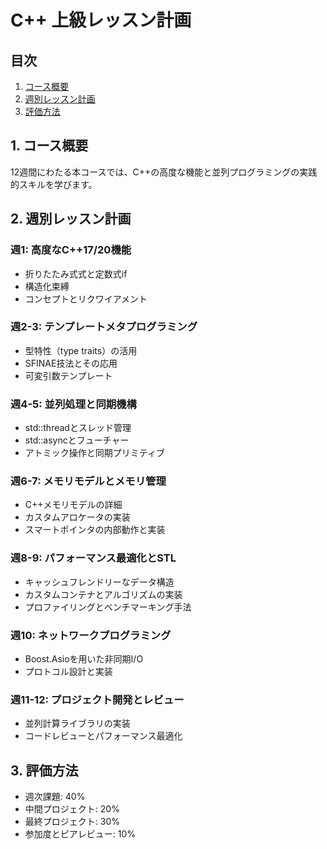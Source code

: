 # C++ 上級レッスン計画

## 目次
1. [コース概要](#1-コース概要)
2. [週別レッスン計画](#2-週別レッスン計画)
3. [評価方法](#3-評価方法)

## 1. コース概要

12週間にわたる本コースでは、C++の高度な機能と並列プログラミングの実践的スキルを学びます。

## 2. 週別レッスン計画

### 週1: 高度なC++17/20機能
- 折りたたみ式式と定数式if
- 構造化束縛
- コンセプトとリクワイアメント

### 週2-3: テンプレートメタプログラミング
- 型特性（type traits）の活用
- SFINAE技法とその応用
- 可変引数テンプレート

### 週4-5: 並列処理と同期機構
- std::threadとスレッド管理
- std::asyncとフューチャー
- アトミック操作と同期プリミティブ

### 週6-7: メモリモデルとメモリ管理
- C++メモリモデルの詳細
- カスタムアロケータの実装
- スマートポインタの内部動作と実装

### 週8-9: パフォーマンス最適化とSTL
- キャッシュフレンドリーなデータ構造
- カスタムコンテナとアルゴリズムの実装
- プロファイリングとベンチマーキング手法

### 週10: ネットワークプログラミング
- Boost.Asioを用いた非同期I/O
- プロトコル設計と実装

### 週11-12: プロジェクト開発とレビュー
- 並列計算ライブラリの実装
- コードレビューとパフォーマンス最適化

## 3. 評価方法

- 週次課題: 40%
- 中間プロジェクト: 20%
- 最終プロジェクト: 30%
- 参加度とピアレビュー: 10%
